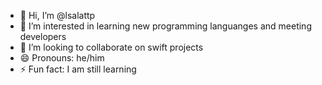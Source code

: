 - 👋 Hi, I’m @lsalattp
- 👀 I’m interested in learning new programming languanges and meeting developers
- 💞️ I’m looking to collaborate on swift projects
- 😄 Pronouns: he/him
- ⚡ Fun fact: I am still learning

<!---
lsalattp/lsalattp is a ✨ special ✨ repository because its `README.md` (this file) appears on your GitHub profile.
You can click the Preview link to take a look at your changes.
--->
